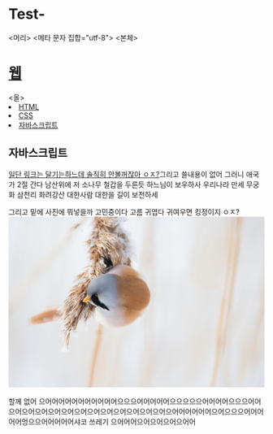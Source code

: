 # Test-
<!doctype HTML>
<html>
<머리>
  <title>WEB1 - 자바스크립트</title>
  <메타 문자 집합="utf-8">
</head>
<본체>
  <h1><a href="index.html">웹</a></h1>
  <올>
    <li><a href="1.html">HTML</a></li>
    <li><a href="2.html">CSS</a></li>
    <li><a href="3.html">자바스크립트</a></li>
  </ol>
  <h2>자바스크립트</h2>
  <p><a href="https://www.naver.com/"
    target="_blank" title="HTML5
    speicification">일단 링크는 달기는하느데 솔직히 안볼꺼잖아 ㅇㅈ?</a>그리고 쓸내용이 없어 그러니 애국가 2절 간다 남산위에 저 소나무 철갑을 두른듯 하느님이 보우하사 우리나라 만세 무궁화 삼천리 화려강산 대한사람 대한을 길이 보전하세<p>그리고 밑에 사진에 뭐넣을까 고민중이다 고름 귀엽다 귀여우면 킹정이지 ㅇㅈ?
    <img src="daniil-komov-1MBvrdPe-1E-unsplash.jpg" 너비="100%">
  <p>할께 없어 으어어어어어어어어어어어으으으어어어어어으으으으으어어어어으으으어어으어으어으어으어으어으어으어으어으어으어으어으어으어어어어어어으어으으으어어어어어엉으으어어어어어샤코 쓰레기 으어어어으어으어으어으어어</p></body>
</html>
